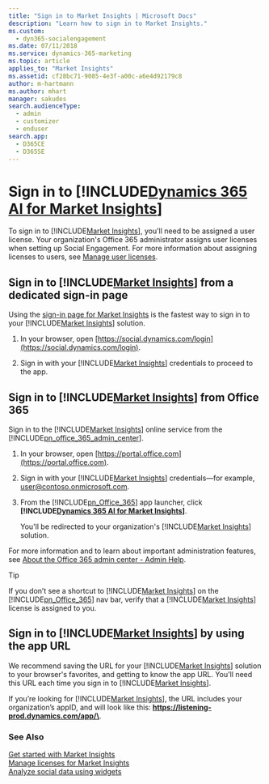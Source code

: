 ```yaml
---
title: "Sign in to Market Insights | Microsoft Docs"
description: "Learn how to sign in to Market Insights."
ms.custom: 
  - dyn365-socialengagement
ms.date: 07/11/2018
ms.service: dynamics-365-marketing
ms.topic: article
applies_to: "Market Insights"
ms.assetid: cf28bc71-9085-4e3f-a00c-a6e4d92179c8
author: m-hartmann
ms.author: mhart
manager: sakudes
search.audienceType: 
  - admin
  - customizer
  - enduser
search.app: 
  - D365CE
  - D365SE
---
```


# Sign in to [!INCLUDE[Dynamics 365 AI for Market Insights](../includes/pn-market-insights-long.md)]

To sign in to [!INCLUDE[Market Insights](../includes/pn-market-insights-short.md)], you'll need to be assigned a user license. Your organization's Office 365 administrator assigns user licenses when setting up Social Engagement. For more information about assigning licenses to users, see [Manage user licenses](manage-licenses.md).  
  
## Sign in to [!INCLUDE[Market Insights](../includes/pn-market-insights-short.md)] from a dedicated sign-in page

Using the [sign-in page for Market Insights](https://social.dynamics.com/login) is the fastest way to sign in to your [!INCLUDE[Market Insights](../includes/pn-market-insights-short.md)] solution.

1. In your browser, open [https://social.dynamics.com/login](https://social.dynamics.com/login).

2. Sign in with your [!INCLUDE[Market Insights](../includes/pn-market-insights-short.md)] credentials to proceed to the app.

## Sign in to [!INCLUDE[Market Insights](../includes/pn-market-insights-short.md)] from Office 365

Sign in to the [!INCLUDE[Market Insights](../includes/pn-market-insights-short.md)] online service from the [!INCLUDE[pn_office_365_admin_center](../includes/pn-office-365-admin-center.md)].  
  
1. In your browser, open [https://portal.office.com](https://portal.office.com).  
  
2. Sign in with your [!INCLUDE[Market Insights](../includes/pn-market-insights-short.md)] credentials—for example, user@contoso.onmicrosoft.com.  
  
3. From the [!INCLUDE[pn_Office_365](../includes/pn-office-365.md)] app launcher, click **[!INCLUDE[Dynamics 365 AI for Market Insights](../includes/pn-market-insights-long.md)]**.  
  
    You'll be redirected to your organization's [!INCLUDE[Market Insights](../includes/pn-market-insights-short.md)] solution.  
  
For more information and to learn about important administration features, see [About the Office 365 admin center - Admin Help](https://support.office.com/article/About-the-Office-365-admin-center-Admin-Help-58537702-d421-4d02-8141-e128e3703547).  
  
> [!TIP]
>  If you don’t see a shortcut to [!INCLUDE[Market Insights](../includes/pn-market-insights-short.md)] on the [!INCLUDE[pn_Office_365](../includes/pn-office-365.md)] nav bar, verify that a [!INCLUDE[Market Insights](../includes/pn-market-insights-short.md)] license is assigned to you.  
  
## Sign in to [!INCLUDE[Market Insights](../includes/pn-market-insights-short.md)] by using the app URL  

We recommend saving the URL for your [!INCLUDE[Market Insights](../includes/pn-market-insights-short.md)] solution to your browser's favorites, and getting to know the app URL. You'll need this URL each time you sign in to [!INCLUDE[Market Insights](../includes/pn-market-insights-short.md)].  
  
If you’re looking for [!INCLUDE[Market Insights](../includes/pn-market-insights-short.md)], the URL includes your organization’s appID, and will look like this: <strong>https://listening-prod.dynamics.com/app/\<appID></strong>.  
  
### See Also  
 [Get started with Market Insights](get-started.md)   
 [Manage licenses for Market Insights](manage-licenses.md)   
 [Analyze social data using widgets](analyze-social-data-using-widgets.md)
